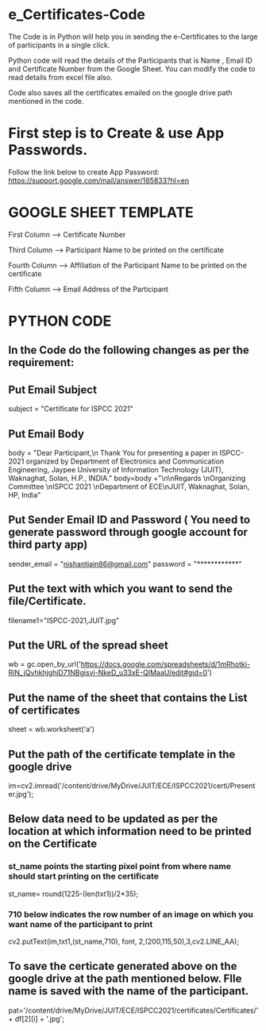 # e_Certificates-Code
The Code is in Python will help you in sending the e-Certificates to the large of participants in a single click.

Python code will read the details of the Participants that is Name , Email ID and Certificate Number from the Google Sheet. You can modify the code to read details from excel file also.

Code also saves all the certificates emailed on the google drive path mentioned in the code.

# First step is to Create & use App Passwords. 
Follow the link below to create App Password:
https://support.google.com/mail/answer/185833?hl=en

# GOOGLE SHEET TEMPLATE 
First Column --> Certificate Number

Third Column --> Participant Name to be printed on the certificate

Fourth Column --> Affiliation of the Participant Name to be printed on the certificate

Fifth Column --> Email Address of the Participant

# PYTHON CODE 
## In the Code do the following changes as per the requirement:

## Put Email Subject
subject = "Certificate for  ISPCC 2021" 

## Put Email Body
body = "Dear Participant,\n        Thank You for presenting a paper in ISPCC-2021 organized by Department of Electronics and Communication Engineering, Jaypee University of Information Technology (JUIT), Waknaghat, Solan, H.P., INDIA."
body=body +"\n\nRegards \nOrganizing Committee \nISPCC 2021 \nDepartment of ECE\nJUIT, Waknaghat, Solan, HP, India"

## Put Sender Email ID and Password ( You need to generate password through google account for third party app)
sender_email = "nishantjain86@gmail.com"
password = "************" 

## Put the text with which you want to send the file/Certificate.
filename1="ISPCC-2021,JUIT.jpg"

## Put the URL of the spread sheet 
wb = gc.open_by_url('https://docs.google.com/spreadsheets/d/1mRhotki-RiN_jQvhkhjghjD71NBgisvj-NkeD_u33xE-QIMaaU/edit#gid=0') 

## Put the name of the sheet that contains the List of certificates 
sheet = wb.worksheet('a')

## Put the path of the certificate template in the google drive
im=cv2.imread('/content/drive/MyDrive/JUIT/ECE/ISPCC2021/certi/Presenter.jpg');

## Below data need to be updated as per the location at which information need to be printed on the Certificate
### st_name points the starting pixel point from where name should start printing on the certificate
  st_name= round(1225-(len(txt1))/2*35);

### 710 below indicates the row number of an image on which you want name of the participant to print
  cv2.putText(im,txt1,(st_name,710), font, 2,(200,115,50),3,cv2.LINE_AA);

## To save the certicate generated above on the google drive at the path mentioned below. FIle name is saved with the name of the participant.
  pat='/content/drive/MyDrive/JUIT/ECE/ISPCC2021/certificates/Certificates/'+ df[2][i] + '.jpg';
  
 


